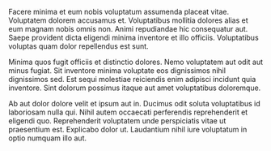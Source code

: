 Facere minima et eum nobis voluptatum assumenda placeat vitae. Voluptatem dolorem accusamus et. Voluptatibus mollitia dolores alias et eum magnam nobis omnis non. Animi repudiandae hic consequatur aut. Saepe provident dicta eligendi minima inventore et illo officiis. Voluptatibus voluptas quam dolor repellendus est sunt.
 Minima quos fugit officiis et distinctio dolores. Nemo voluptatem aut odit aut minus fugiat. Sit inventore minima voluptate eos dignissimos nihil dignissimos sed. Est sequi molestiae reiciendis enim adipisci incidunt quia inventore. Sint dolorum possimus itaque aut amet voluptatibus doloremque.
 Ab aut dolor dolore velit et ipsum aut in. Ducimus odit soluta voluptatibus id laboriosam nulla qui. Nihil autem occaecati perferendis reprehenderit et eligendi quo. Reprehenderit voluptatem unde perspiciatis vitae ut praesentium est. Explicabo dolor ut. Laudantium nihil iure voluptatum in optio numquam illo aut.